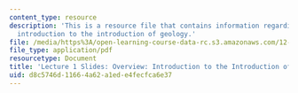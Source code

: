 ```yaml
---
content_type: resource
description: 'This is a resource file that contains information regarding overview:
  introduction to the introduction of geology.'
file: /media/https%3A/open-learning-course-data-rc.s3.amazonaws.com/12-001-introduction-to-geology-fall-2013/d8c5746d11664a62a1ede4fecfca6e37_MIT12_001F13_Lecture1slides.pdf
file_type: application/pdf
resourcetype: Document
title: 'Lecture 1 Slides: Overview: Introduction to the Introduction of Geology'
uid: d8c5746d-1166-4a62-a1ed-e4fecfca6e37
---
```

